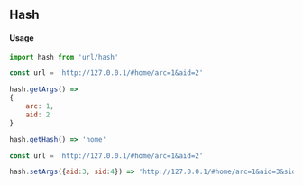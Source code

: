 Hash
---

#### Usage
```js
import hash from 'url/hash'
```

```js
const url = 'http://127.0.0.1/#home/arc=1&aid=2'

hash.getArgs() => 
{
	arc: 1,
	aid: 2
}

hash.getHash() => 'home'
```

```js
const url = 'http://127.0.0.1/#home/arc=1&aid=2'

hash.setArgs({aid:3, sid:4}) => 'http://127.0.0.1/#home/arc=1&aid=3&sid=4'
```